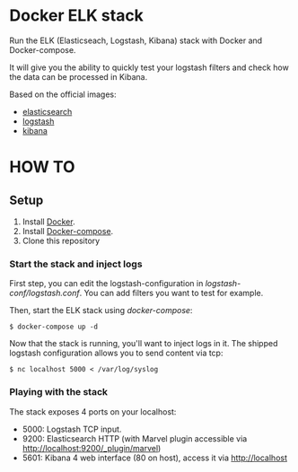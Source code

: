 # Docker ELK stack

Run the ELK (Elasticseach, Logstash, Kibana) stack with Docker and Docker-compose.

It will give you the ability to quickly test your logstash filters and check how the data can be processed in Kibana.

Based on the official images:

* [elasticsearch](https://registry.hub.docker.com/_/elasticsearch/)
* [logstash](https://registry.hub.docker.com/_/logstash/)
* [kibana](https://registry.hub.docker.com/_/kibana/)

# HOW TO

## Setup

1. Install [Docker](http://docker.io).
2. Install [Docker-compose](http://docs.docker.com/compose/install/).
3. Clone this repository

### Start the stack and inject logs

First step, you can edit the logstash-configuration in *logstash-conf/logstash.conf*. You can add filters you want to test for example.

Then, start the ELK stack using *docker-compose*:

```
$ docker-compose up -d
```

Now that the stack is running, you'll want to inject logs in it. The shipped logstash configuration allows you to send content via tcp:

```
$ nc localhost 5000 < /var/log/syslog
```


### Playing with the stack

The stack exposes 4 ports on your localhost:

* 5000: Logstash TCP input.
* 9200: Elasticsearch HTTP (with Marvel plugin accessible via [http://localhost:9200/_plugin/marvel](http://localhost:9200/_plugin/marvel))
* 5601: Kibana 4 web interface (80 on host), access it via [http://localhost](http://localhost)
